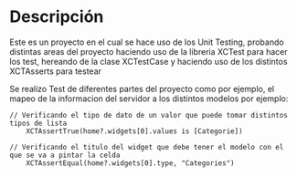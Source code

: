 # Descripción
</div>

Este es un proyecto en el cual se hace uso de los Unit Testing, probando distintas areas del proyecto haciendo uso de la libreria XCTest para hacer los test, hereando de la clase XCTestCase y haciendo uso de los distintos XCTAsserts para testear

Se realizo Test de diferentes partes del proyecto como por ejemplo, el mapeo de la informacion del servidor a los distintos modelos por ejemplo:

~~~
// Verificando el tipo de dato de un valor que puede tomar distintos tipos de lista
    XCTAssertTrue(home?.widgets[0].values is [Categorie])

// Verificando el titulo del widget que debe tener el modelo con el que se va a pintar la celda
    XCTAssertEqual(home?.widgets[0].type, "Categories")
~~~
